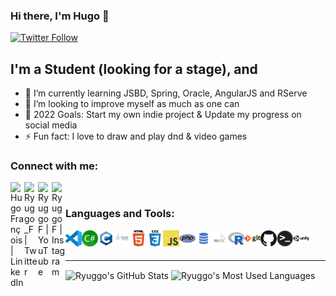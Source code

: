 ### Hi there, I'm Hugo 👋

[![Twitter Follow](https://img.shields.io/twitter/follow/Ryuggo?color=1DA1F2&logo=twitter&style=for-the-badge)][twitter]

## I'm a Student (looking for a stage), and 

- 🌱 I’m currently learning JSBD, Spring, Oracle, AngularJS and RServe
- 👯 I’m looking to improve myself as much as one can
- 🥅 2022 Goals: Start my own indie project & Update my progress on social media
- ⚡ Fun fact: I love to draw and play dnd & video games

### Connect with me:

<!-- [<img align="left" alt="Hugo.Fr | LinkTree" width="22px" src="https://cdn.jsdelivr.net/npm/simple-icons@v3/icons/linktree.svg" />][linktree] -->
[<img align="left" alt="HugoFrançois | LinkedIn" width="22px" src="https://cdn.jsdelivr.net/npm/simple-icons@v3/icons/linkedin.svg" />][linkedin]

[<img align="left" alt="Ryuggo_F | Twitter" width="22px" src="https://cdn.jsdelivr.net/npm/simple-icons@v3/icons/twitter.svg" />][twitter]
[<img align="left" alt="Ryuggo F | YouTube" width="22px" src="https://cdn.jsdelivr.net/npm/simple-icons@v3/icons/youtube.svg" />][youtube]
[<img align="left" alt="Ryuggo F | Instagram" width="22px" src="https://cdn.jsdelivr.net/npm/simple-icons@v3/icons/instagram.svg" />][instagram]

<br />

### Languages and Tools:

<img align="left" alt="Visual Studio Code" width="26px" src="https://raw.githubusercontent.com/github/explore/80688e429a7d4ef2fca1e82350fe8e3517d3494d/topics/visual-studio-code/visual-studio-code.png" />

<img align="left" alt="C#" width="26px" src="https://raw.githubusercontent.com/github/explore/80688e429a7d4ef2fca1e82350fe8e3517d3494d/topics/csharp/csharp.png" />
<!-- <img align="left" alt="C++" width="26px" src="https://raw.githubusercontent.com/github/explore/80688e429a7d4ef2fca1e82350fe8e3517d3494d/topics/c-plus/c-plus.png" /> -->
<img align="left" alt="C" width="26px" src="https://raw.githubusercontent.com/github/explore/80688e429a7d4ef2fca1e82350fe8e3517d3494d/topics/c/c.png" />
<img align="left" alt="Java" width="26px" src="https://raw.githubusercontent.com/github/explore/80688e429a7d4ef2fca1e82350fe8e3517d3494d/topics/java/java.png" />

<img align="left" alt="HTML5" width="26px" src="https://raw.githubusercontent.com/github/explore/80688e429a7d4ef2fca1e82350fe8e3517d3494d/topics/html/html.png" />
<img align="left" alt="CSS3" width="26px" src="https://raw.githubusercontent.com/github/explore/80688e429a7d4ef2fca1e82350fe8e3517d3494d/topics/css/css.png" />
<img align="left" alt="JavaScript" width="26px" src="https://raw.githubusercontent.com/github/explore/80688e429a7d4ef2fca1e82350fe8e3517d3494d/topics/javascript/javascript.png" />
<img align="left" alt="PhP" width="26px" src="https://raw.githubusercontent.com/github/explore/80688e429a7d4ef2fca1e82350fe8e3517d3494d/topics/php/php.png" />

<img align="left" alt="SQL" width="26px" src="https://raw.githubusercontent.com/github/explore/80688e429a7d4ef2fca1e82350fe8e3517d3494d/topics/sql/sql.png" />
<img align="left" alt="MySQL" width="26px" src="https://raw.githubusercontent.com/github/explore/80688e429a7d4ef2fca1e82350fe8e3517d3494d/topics/mysql/mysql.png" />

<img align="left" alt="R" width="26px" src="https://raw.githubusercontent.com/github/explore/80688e429a7d4ef2fca1e82350fe8e3517d3494d/topics/r/r.png" />

<img align="left" alt="Git" width="26px" src="https://raw.githubusercontent.com/github/explore/80688e429a7d4ef2fca1e82350fe8e3517d3494d/topics/git/git.png" />
<img align="left" alt="GitHub" width="26px" src="https://raw.githubusercontent.com/github/explore/78df643247d429f6cc873026c0622819ad797942/topics/github/github.png" />
<img align="left" alt="Terminal" width="26px" src="https://raw.githubusercontent.com/github/explore/80688e429a7d4ef2fca1e82350fe8e3517d3494d/topics/terminal/terminal.png" />

<img align="left" alt="Unity" width="26px" src="https://raw.githubusercontent.com/github/explore/80688e429a7d4ef2fca1e82350fe8e3517d3494d/topics/unity/unity.png" />

<br />
<br />
<!--
---

### 📕 Latest Blog Posts
<!-- BLOG-POST-LIST:START -->
<!-- BLOG-POST-LIST:END -->

---

<img align="center" alt="Ryuggo's GitHub Stats" src="https://github-readme-stats.vercel.app/api?username=Ryuggo&show_icons=true&hide_border=true&e&theme=dark" />
<!-- <img align="center" alt="Ryuggo's GitHub Stats" src="https://github-readme-stats.vercel.app/api?username=Ryuggo&show_icons=true&hide_border=true&e&bg_color=30,e96443,904e95" /> -->

<img align="center" alt="Ryuggo's Most Used Languages" src="https://github-readme-stats.vercel.app/api/top-langs/?username=anuraghazra&layout=compact&hide_border=true&theme=dark" />

[linktree]: https://linktr.ee/Hugo.Fr
[linkedin]: https://www.linkedin.com/in/hugofrançois
[twitter]: https://twitter.com/intent/user?screen_name=Ryuggo_F
[youtube]: https://www.youtube.com/channel/UCa_BvcA2FjNwPDM2MJb5muA
[instagram]: https://instagram.com/
